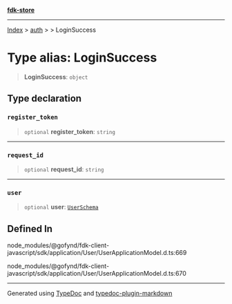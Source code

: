 [**fdk-store**](../../../README.md)
***

[Index](../../../API.md) > [auth](../../README.md) > [<internal>](../README.md) > LoginSuccess

# Type alias: LoginSuccess

> **LoginSuccess**: `object`

## Type declaration

### `register_token`

> `optional` **register\_token**: `string`

***

### `request_id`

> `optional` **request\_id**: `string`

***

### `user`

> `optional` **user**: [`UserSchema`](type-alias.UserSchema.md)

## Defined In

node\_modules/@gofynd/fdk-client-javascript/sdk/application/User/UserApplicationModel.d.ts:669

node\_modules/@gofynd/fdk-client-javascript/sdk/application/User/UserApplicationModel.d.ts:670

***
Generated using [TypeDoc](https://typedoc.org/) and [typedoc-plugin-markdown](https://www.npmjs.com/package/typedoc-plugin-markdown)
